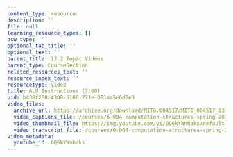 ```yaml
---
content_type: resource
description: ''
file: null
learning_resource_types: []
ocw_type: ''
optional_tab_title: ''
optional_text: ''
parent_title: 13.2 Topic Videos
parent_type: CourseSection
related_resources_text: ''
resource_index_text: ''
resourcetype: Video
title: ALU Instructions (7:00)
uid: b438f268-4308-5100-771e-081aa5e6d2e0
video_files:
  archive_url: https://archive.org/download/MIT6.004S17/MIT6_004S17_13-02-02_300k.mp4
  video_captions_file: /courses/6-004-computation-structures-spring-2017/3aa8ab25ac72574d869800343c3c04f8_0Q6kYWnhaks.vtt
  video_thumbnail_file: https://img.youtube.com/vi/0Q6kYWnhaks/default.jpg
  video_transcript_file: /courses/6-004-computation-structures-spring-2017/a3400963a6fd5e7c1737c08fd3af4623_0Q6kYWnhaks.pdf
video_metadata:
  youtube_id: 0Q6kYWnhaks
---
```

